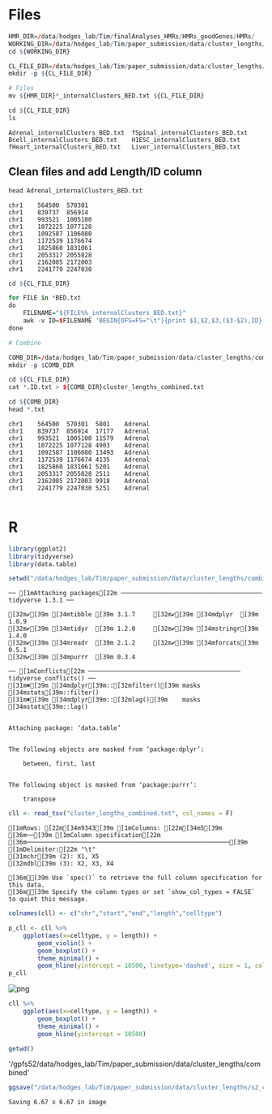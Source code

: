```R

```

# Files


```R
HMR_DIR=/data/hodges_lab/Tim/finalAnalyses_HMRs/HMRs_goodGenes/HMRs/
WORKING_DIR=/data/hodges_lab/Tim/paper_submission/data/cluster_lengths/
cd ${WORKING_DIR}

CL_FILE_DIR=/data/hodges_lab/Tim/paper_submission/data/cluster_lengths/input_files/
mkdir -p ${CL_FILE_DIR}

# Files
mv ${HMR_DIR}*_internalClusters_BED.txt ${CL_FILE_DIR}

```


```R
cd ${CL_FILE_DIR}
ls
```

    Adrenal_internalClusters_BED.txt  fSpinal_internalClusters_BED.txt
    Bcell_internalClusters_BED.txt	  H1ESC_internalClusters_BED.txt
    fHeart_internalClusters_BED.txt   Liver_internalClusters_BED.txt


## Clean files and add Length/ID column


```R
head Adrenal_internalClusters_BED.txt
```

    chr1	564500	570301
    chr1	839737	856914
    chr1	993521	1005100
    chr1	1072225	1077128
    chr1	1092587	1106080
    chr1	1172539	1176674
    chr1	1825860	1831061
    chr1	2053317	2055828
    chr1	2162085	2172003
    chr1	2241779	2247030



```R
cd ${CL_FILE_DIR}

for FILE in *BED.txt
do
    FILENAME="${FILE%%_internalClusters_BED.txt}"
    awk -v ID=$FILENAME 'BEGIN{OFS=FS="\t"}{print $1,$2,$3,($3-$2),ID}' ${FILE} > ${FILENAME}.ID.txt
done
```


```R
# Combine
```


```R
COMB_DIR=/data/hodges_lab/Tim/paper_submission/data/cluster_lengths/combined/
mkdir -p $COMB_DIR
```


```R
cd ${CL_FILE_DIR}
cat *.ID.txt > ${COMB_DIR}cluster_lengths_combined.txt
```


```R
cd ${COMB_DIR}
head *.txt
```

    chr1	564500	570301	5801	Adrenal
    chr1	839737	856914	17177	Adrenal
    chr1	993521	1005100	11579	Adrenal
    chr1	1072225	1077128	4903	Adrenal
    chr1	1092587	1106080	13493	Adrenal
    chr1	1172539	1176674	4135	Adrenal
    chr1	1825860	1831061	5201	Adrenal
    chr1	2053317	2055828	2511	Adrenal
    chr1	2162085	2172003	9918	Adrenal
    chr1	2241779	2247030	5251	Adrenal



```R

```

# R


```R
library(ggplot2)
library(tidyverse)
library(data.table)

setwd("/data/hodges_lab/Tim/paper_submission/data/cluster_lengths/combined/")
```

    ── [1mAttaching packages[22m ─────────────────────────────────────── tidyverse 1.3.1 ──
    
    [32m✔[39m [34mtibble [39m 3.1.7     [32m✔[39m [34mdplyr  [39m 1.0.9
    [32m✔[39m [34mtidyr  [39m 1.2.0     [32m✔[39m [34mstringr[39m 1.4.0
    [32m✔[39m [34mreadr  [39m 2.1.2     [32m✔[39m [34mforcats[39m 0.5.1
    [32m✔[39m [34mpurrr  [39m 0.3.4     
    
    ── [1mConflicts[22m ────────────────────────────────────────── tidyverse_conflicts() ──
    [31m✖[39m [34mdplyr[39m::[32mfilter()[39m masks [34mstats[39m::filter()
    [31m✖[39m [34mdplyr[39m::[32mlag()[39m    masks [34mstats[39m::lag()
    
    
    Attaching package: ‘data.table’
    
    
    The following objects are masked from ‘package:dplyr’:
    
        between, first, last
    
    
    The following object is masked from ‘package:purrr’:
    
        transpose
    
    



```R
cll <- read_tsv("cluster_lengths_combined.txt", col_names = F)
```

    [1mRows: [22m[34m9343[39m [1mColumns: [22m[34m5[39m
    [36m──[39m [1mColumn specification[22m [36m────────────────────────────────────────────────────────[39m
    [1mDelimiter:[22m "\t"
    [31mchr[39m (2): X1, X5
    [32mdbl[39m (3): X2, X3, X4
    
    [36mℹ[39m Use `spec()` to retrieve the full column specification for this data.
    [36mℹ[39m Specify the column types or set `show_col_types = FALSE` to quiet this message.



```R
colnames(cll) <- c("chr","start","end","length","celltype")
```


```R
p_cll <- cll %>%
    ggplot(aes(x=celltype, y = length)) +
        geom_violin() +
        geom_boxplot() +
        theme_minimal() +
        geom_hline(yintercept = 10500, linetype='dashed', size = 1, color = 'red')
p_cll
```


![png](output_16_0.png)



```R
cll %>%
    ggplot(aes(x=celltype, y = length)) +
        geom_boxplot() +
        theme_minimal() +
        geom_hline(yintercept = 10500)
```


```R
getwd()
```


'/gpfs52/data/hodges_lab/Tim/paper_submission/data/cluster_lengths/combined'



```R
ggsave("/data/hodges_lab/Tim/paper_submission/data/cluster_lengths/s2_cluster_lengths.pdf", p_cll)
```

    Saving 6.67 x 6.67 in image
    



```R

```


```R

```


```R

```


```R

```


```R

```


```R

```
